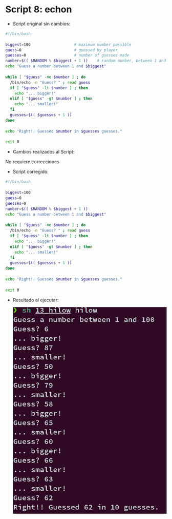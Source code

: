 # Script 8: echon
* Script original sin cambios:

```bash
#!/bin/bash

biggest=100                   # maximum number possible
guess=0                       # guessed by player
guesses=0                     # number of guesses made
number=$(( $RANDOM % $biggest + 1 ))    # random number, between 1 and $biggest
echo "Guess a number between 1 and $biggest"

while [ "$guess" -ne $number ] ; do
  /bin/echo -n "Guess? " ; read guess
  if [ "$guess" -lt $number ] ; then
    echo "... bigger!"
  elif [ "$guess" -gt $number ] ; then
    echo "... smaller!"
  fi
  guesses=$(( $guesses + 1 ))
done

echo "Right!! Guessed $number in $guesses guesses."

exit 0
```

* Cambios realizados al Script:

No requiere correcciones

* Script corregido:
```bash
#!/bin/bash

biggest=100               
guess=0                     
guesses=0                     
number=$(( $RANDOM % $biggest + 1 ))   
echo "Guess a number between 1 and $biggest"

while [ "$guess" -ne $number ] ; do
  /bin/echo -n "Guess? " ; read guess
  if [ "$guess" -lt $number ] ; then
    echo "... bigger!"
  elif [ "$guess" -gt $number ] ; then
    echo "... smaller!"
  fi
  guesses=$(( $guesses + 1 ))
done

echo "Right!! Guessed $number in $guesses guesses."

exit 0
```

* Resultado al ejecutar:

  ![alt text](scpt13.png)